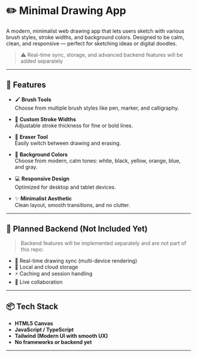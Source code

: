 # ✏️ Minimal Drawing App

A modern, minimalist web drawing app that lets users sketch with various brush styles, stroke widths, and background colors. Designed to be calm, clean, and responsive — perfect for sketching ideas or digital doodles.

> ⚠️ Real-time sync, storage, and advanced backend features will be added separately

---

## 🎨 Features

- 🖌️ **Brush Tools**  
  Choose from multiple brush styles like pen, marker, and calligraphy.

- 📏 **Custom Stroke Widths**  
  Adjustable stroke thickness for fine or bold lines.

- 🧽 **Eraser Tool**  
  Easily switch between drawing and erasing.

- 🌈 **Background Colors**  
  Choose from modern, calm tones: white, black, yellow, orange, blue, and gray.

- 💻 **Responsive Design**  
  Optimized for desktop and tablet devices.

- ✨ **Minimalist Aesthetic**  
  Clean layout, smooth transitions, and no clutter.

---

## 🚧 Planned Backend (Not Included Yet)

> Backend features will be implemented separately and are not part of this repo:

- 🔄 Real-time drawing sync (multi-device rendering)
- 💾 Local and cloud storage
- ⚡ Caching and session handling
- 📡 Live collaboration

---

## 📦 Tech Stack

- **HTML5 Canvas**
- **JavaScript / TypeScript**
- **Tailwind (Modern UI with smooth UX)**
- **No frameworks or backend yet**

---

